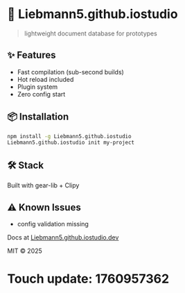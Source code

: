 # 🚀 Liebmann5.github.iostudio

> lightweight document database for prototypes

## ✨ Features

- Fast compilation (sub-second builds)
- Hot reload included
- Plugin system
- Zero config start

## 📦 Installation

```bash
npm install -g Liebmann5.github.iostudio
Liebmann5.github.iostudio init my-project
```

## 🛠️ Stack

Built with gear-lib + Clipy

## ⚠️ Known Issues

- config validation missing

Docs at [Liebmann5.github.iostudio.dev](https://Liebmann5.github.iostudio.dev)

MIT © 2025

# Touch update: 1760957362
